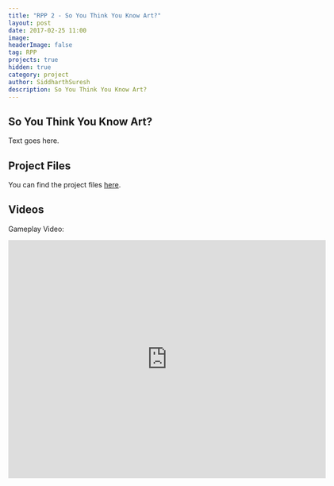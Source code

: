 ```yaml
---
title: "RPP 2 - So You Think You Know Art?"
layout: post
date: 2017-02-25 11:00
image:
headerImage: false
tag: RPP
projects: true
hidden: true
category: project
author: SiddharthSuresh
description: So You Think You Know Art?
---
```



## So You Think You Know Art?

Text goes here.
 


## Project Files

You can find the project files [here](https://github.com/PranksterGD/SoYouThinkYouKnowArt).

## Videos

Gameplay Video:

<iframe width="640" height="480" src="https://www.youtube.com/embed/pXuAf2F9n3c" frameborder="0" allowfullscreen></iframe>
